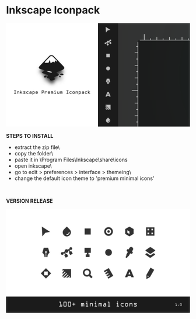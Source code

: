 # Inkscape Iconpack

<img src="overview/icon_overview1.png">

**STEPS TO INSTALL**

- extract the zip file\
- copy the folder\
- paste it in \Program Files\Inkscape\share\icons
- open inkscape\
- go to edit > preferences > interface > themeing\
- change the default icon theme to 'premium minimal icons'

<br />

**VERSION RELEASE**

<img src="overview/icon_overview2.png">
